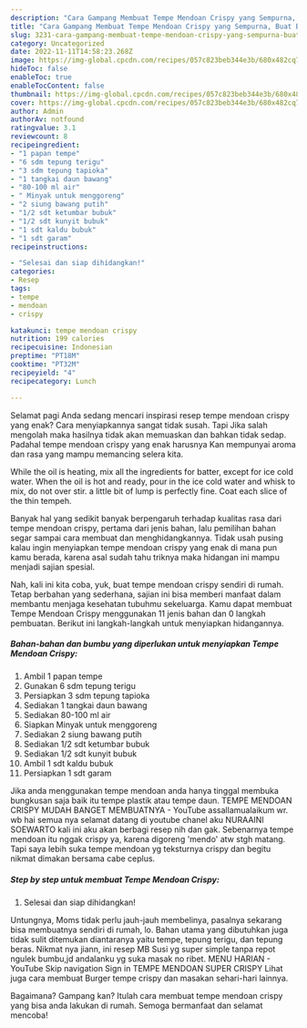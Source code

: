 ```yaml
---
description: "Cara Gampang Membuat Tempe Mendoan Crispy yang Sempurna, Buat Buka Puasa Menggugah Selera"
title: "Cara Gampang Membuat Tempe Mendoan Crispy yang Sempurna, Buat Buka Puasa Menggugah Selera"
slug: 3231-cara-gampang-membuat-tempe-mendoan-crispy-yang-sempurna-buat-buka-puasa-menggugah-selera
category: Uncategorized
date: 2022-11-11T14:58:23.268Z
image: https://img-global.cpcdn.com/recipes/057c823beb344e3b/680x482cq70/tempe-mendoan-crispy-foto-resep-utama.jpg
hideToc: false
enableToc: true
enableTocContent: false
thumbnail: https://img-global.cpcdn.com/recipes/057c823beb344e3b/680x482cq70/tempe-mendoan-crispy-foto-resep-utama.jpg
cover: https://img-global.cpcdn.com/recipes/057c823beb344e3b/680x482cq70/tempe-mendoan-crispy-foto-resep-utama.jpg
author: Admin
authorAv: notfound
ratingvalue: 3.1
reviewcount: 8
recipeingredient:
- "1 papan tempe"
- "6 sdm tepung terigu"
- "3 sdm tepung tapioka"
- "1 tangkai daun bawang"
- "80-100 ml air"
- " Minyak untuk menggoreng"
- "2 siung bawang putih"
- "1/2 sdt ketumbar bubuk"
- "1/2 sdt kunyit bubuk"
- "1 sdt kaldu bubuk"
- "1 sdt garam"
recipeinstructions:

- "Selesai dan siap dihidangkan!"
categories:
- Resep
tags:
- tempe
- mendoan
- crispy

katakunci: tempe mendoan crispy 
nutrition: 199 calories
recipecuisine: Indonesian
preptime: "PT18M"
cooktime: "PT32M"
recipeyield: "4"
recipecategory: Lunch

---
```



Selamat pagi Anda sedang mencari inspirasi resep tempe mendoan crispy yang enak? Cara menyiapkannya sangat tidak susah. Tapi Jika salah mengolah maka hasilnya tidak akan memuaskan dan bahkan tidak sedap. Padahal tempe mendoan crispy yang enak harusnya Kan mempunyai aroma dan rasa yang mampu memancing selera kita.


While the oil is heating, mix all the ingredients for batter, except for ice cold water. When the oil is hot and ready, pour in the ice cold water and whisk to mix, do not over stir. a little bit of lump is perfectly fine. Coat each slice of the thin tempeh.

Banyak hal yang sedikit banyak berpengaruh terhadap kualitas rasa dari tempe mendoan crispy, pertama dari jenis bahan, lalu pemilihan bahan segar sampai cara membuat dan menghidangkannya. Tidak usah pusing kalau ingin menyiapkan tempe mendoan crispy yang enak di mana pun kamu berada, karena asal sudah tahu triknya maka hidangan ini mampu menjadi sajian spesial.


Nah, kali ini kita coba, yuk, buat tempe mendoan crispy sendiri di rumah. Tetap berbahan yang sederhana, sajian ini bisa memberi manfaat dalam membantu menjaga kesehatan tubuhmu sekeluarga. Kamu dapat membuat Tempe Mendoan Crispy menggunakan 11 jenis bahan dan 0 langkah pembuatan. Berikut ini langkah-langkah untuk menyiapkan hidangannya.

<!--inarticleads1-->

##### Bahan-bahan dan bumbu yang diperlukan untuk menyiapkan Tempe Mendoan Crispy:

1. Ambil 1 papan tempe
1. Gunakan 6 sdm tepung terigu
1. Persiapkan 3 sdm tepung tapioka
1. Sediakan 1 tangkai daun bawang
1. Sediakan 80-100 ml air
1. Siapkan  Minyak untuk menggoreng
1. Sediakan 2 siung bawang putih
1. Sediakan 1/2 sdt ketumbar bubuk
1. Sediakan 1/2 sdt kunyit bubuk
1. Ambil 1 sdt kaldu bubuk
1. Persiapkan 1 sdt garam


Jika anda menggunakan tempe mendoan anda hanya tinggal membuka bungkusan saja baik itu tempe plastik atau tempe daun. TEMPE MENDOAN CRISPY MUDAH BANGET MEMBUATNYA - YouTube assallamualaikum wr. wb hai semua nya selamat datang di youtube chanel aku NURAAINI SOEWARTO kali ini aku akan berbagi resep nih dan gak. Sebenarnya tempe mendoan itu nggak crispy ya, karena digoreng &#39;mendo&#39; atw stgh matang. Tapi saya lebih suka tempe mendoan yg teksturnya crispy dan begitu nikmat dimakan bersama cabe ceplus. 

<!--inarticleads2-->

##### Step by step untuk membuat Tempe Mendoan Crispy:


1. Selesai dan siap dihidangkan!

Untungnya, Moms tidak perlu jauh-jauh membelinya, pasalnya sekarang bisa membuatnya sendiri di rumah, lo. Bahan utama yang dibutuhkan juga tidak sulit ditemukan diantaranya yaitu tempe, tepung terigu, dan tepung beras. Nikmat nya jiann, ini resep MB Susi yg super simple tanpa repot ngulek bumbu,jd andalanku yg suka masak no ribet. MENU HARIAN - YouTube Skip navigation Sign in TEMPE MENDOAN SUPER CRISPY Lihat juga cara membuat Burger tempe crispy dan masakan sehari-hari lainnya. 

Bagaimana? Gampang kan? Itulah cara membuat tempe mendoan crispy yang bisa anda lakukan di rumah. Semoga bermanfaat dan selamat mencoba!
